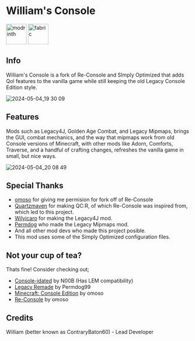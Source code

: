 # William's Console

<img alt="modrinth" height="56" src="https://cdn.jsdelivr.net/npm/@intergrav/devins-badges@3/assets/cozy/available/modrinth_vector.svg"> <img alt="fabric" height="56" src="https://cdn.jsdelivr.net/npm/@intergrav/devins-badges@3/assets/cozy/supported/fabric_vector.svg">






## Info
William's Console is a fork of Re-Console and SImply Optimized that adds Qol features to the vanilla game while still keeping the old Legacy Console Edition style. 

![2024-05-04_19 30 09](https://github.com/contrarybaton60/Williams-Console/assets/110365948/9f23a676-1b0c-4bfe-94f1-059c70bbbd09)

## Features
Mods such as Legacy4J, Golden Age Combat, and Legacy Mipmaps, brings the GUI, combat mechanics, and the way that mipmaps work from old Console versions of Minecraft, with other mods like Adorn, Comforts, Traverse, and a handful of crafting changes, refreshes the vanilla game in small, but nice ways.

![2024-05-04_20 08 49](https://github.com/contrarybaton60/Williams-Console/assets/110365948/ab91a28b-a400-4ec1-9c0d-faf79b6ab122)

## Special Thanks
- [omoso](https://modrinth.com/user/omoso) for giving me permision for fork off of Re-Console
- [Quartzmaven](https://modrinth.com/user/quartzmaven) for making QC:R, of which Re-Console was inspired from, which led to this project.
- [Wilyicaro](https://modrinth.com/user/wilyicaro) for making the Legacy4J mod.
- [Permdog](https://modrinth.com/user/Permdog99) who made the Legacy Mipmaps mod.
- And all other mod devs who made this project posible.
- This mod uses some of the Simply Optimized configuration files.


## Not your cup of tea?
Thats fine! Consider checking out;
- [Console-idated](https://modrinth.com/modpack/console-idated) by N00B (Has LEM compatibility)
- [Legacy Remade](https://modrinth.com/modpack/legacy-remade) by Permdog99
- [Minecraft: Console Edition](https://modrinth.com/modpack/consoleedition) by omoso
- [Re-Console](https://modrinth.com/modpack/legacy-minecraft) by omoso

## Credits
William (better known as ContraryBaton60) - Lead Developer





